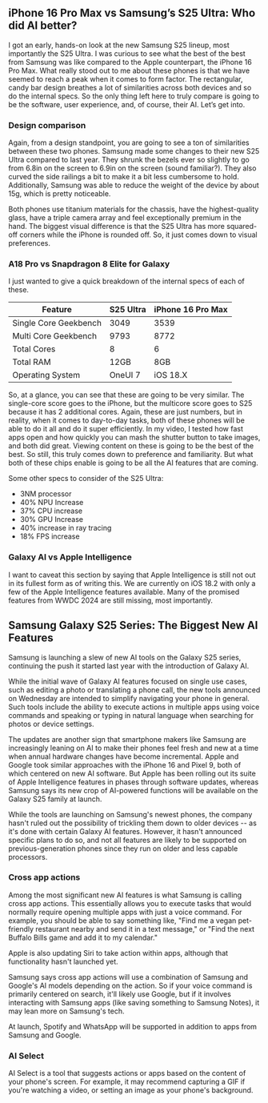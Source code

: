 ## iPhone 16 Pro Max vs Samsung’s S25 Ultra: Who did AI better?

I got an early, hands-on look at the new Samsung S25 lineup, most importantly the S25 Ultra. I was curious to see what the best of the best from Samsung was like compared to the Apple counterpart, the iPhone 16 Pro Max. What really stood out to me about these phones is that we have seemed to reach a peak when it comes to form factor. The rectangular, candy bar design breathes a lot of similarities across both devices and so do the internal specs. So the only thing left here to truly compare is going to be the software, user experience, and, of course, their AI. Let’s get into.

### Design comparison

Again, from a design standpoint, you are going to see a ton of similarities between these two phones. Samsung made some changes to their new S25 Ultra compared to last year. They shrunk the bezels ever so slightly to go from 6.8in on the screen to 6.9in on the screen (sound familiar?). They also curved the side railings a bit to make it a bit less cumbersome to hold. Additionally, Samsung was able to reduce the weight of the device by about 15g, which is pretty noticeable.

Both phones use titanium materials for the chassis, have the highest-quality glass, have a triple camera array and feel exceptionally premium in the hand. The biggest visual difference is that the S25 Ultra has more squared-off corners while the iPhone is rounded off. So, it just comes down to visual preferences.

### A18 Pro vs Snapdragon 8 Elite for Galaxy

I just wanted to give a quick breakdown of the internal specs of each of these.

| Feature | S25 Ultra | iPhone 16 Pro Max |
| --- | --- | --- |
| Single Core Geekbench | 3049 | 3539 |
| Multi Core Geekbench | 9793 | 8772 |
| Total Cores | 8 | 6 |
| Total RAM | 12GB | 8GB |
| Operating System | OneUI 7 | iOS 18.X |

So, at a glance, you can see that these are going to be very similar. The single-core score goes to the iPhone, but the multicore score goes to S25 because it has 2 additional cores. Again, these are just numbers, but in reality, when it comes to day-to-day tasks, both of these phones will be able to do it all and do it super efficiently. In my video, I tested how fast apps open and how quickly you can mash the shutter button to take images, and both did great. Viewing content on these is going to be the best of the best. So still, this truly comes down to preference and familiarity. But what both of these chips enable is going to be all the AI features that are coming.

Some other specs to consider of the S25 Ultra:

- 3NM processor
- 40% NPU Increase
- 37% CPU increase
- 30% GPU Increase
- 40% increase in ray tracing
- 18% FPS increase

### Galaxy AI vs Apple Intelligence

I want to caveat this section by saying that Apple Intelligence is still not out in its fullest form as of writing this. We are currently on iOS 18.2 with only a few of the Apple Intelligence features available. Many of the promised features from WWDC 2024 are still missing, most importantly.

## Samsung Galaxy S25 Series: The Biggest New AI Features

Samsung is launching a slew of new AI tools on the Galaxy S25 series, continuing the push it started last year with the introduction of Galaxy AI.

While the initial wave of Galaxy AI features focused on single use cases, such as editing a photo or translating a phone call, the new tools announced on Wednesday are intended to simplify navigating your phone in general. Such tools include the ability to execute actions in multiple apps using voice commands and speaking or typing in natural language when searching for photos or device settings.

The updates are another sign that smartphone makers like Samsung are increasingly leaning on AI to make their phones feel fresh and new at a time when annual hardware changes have become incremental. Apple and Google took similar approaches with the iPhone 16 and Pixel 9, both of which centered on new AI software. But Apple has been rolling out its suite of Apple Intelligence features in phases through software updates, whereas Samsung says its new crop of AI-powered functions will be available on the Galaxy S25 family at launch.

While the tools are launching on Samsung's newest phones, the company hasn't ruled out the possibility of trickling them down to older devices -- as it's done with certain Galaxy AI features. However, it hasn't announced specific plans to do so, and not all features are likely to be supported on previous-generation phones since they run on older and less capable processors.

### Cross app actions

Among the most significant new AI features is what Samsung is calling cross app actions. This essentially allows you to execute tasks that would normally require opening multiple apps with just a voice command. For example, you should be able to say something like, "Find me a vegan pet-friendly restaurant nearby and send it in a text message," or "Find the next Buffalo Bills game and add it to my calendar."

Apple is also updating Siri to take action within apps, although that functionality hasn't launched yet.

Samsung says cross app actions will use a combination of Samsung and Google's AI models depending on the action. So if your voice command is primarily centered on search, it'll likely use Google, but if it involves interacting with Samsung apps (like saving something to Samsung Notes), it may lean more on Samsung's tech.

At launch, Spotify and WhatsApp will be supported in addition to apps from Samsung and Google.

### AI Select

AI Select is a tool that suggests actions or apps based on the content of your phone's screen. For example, it may recommend capturing a GIF if you're watching a video, or setting an image as your phone's background.